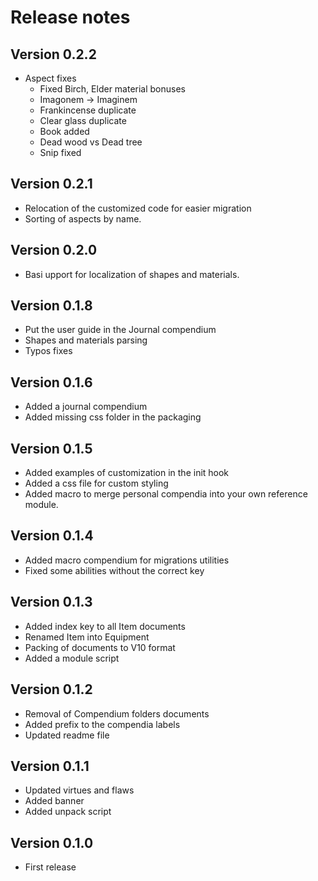 # Release notes

## Version 0.2.2

- Aspect fixes
  - Fixed Birch, Elder material bonuses
  - Imagonem -> Imaginem
  - Frankincense duplicate
  - Clear glass duplicate
  - Book added
  - Dead wood vs Dead tree
  - Snip fixed

## Version 0.2.1

- Relocation of the customized code for easier migration
- Sorting of aspects by name.

## Version 0.2.0

- Basi upport for localization of shapes and materials.

## Version 0.1.8

- Put the user guide in the Journal compendium
- Shapes and materials parsing
- Typos fixes

## Version 0.1.6

- Added a journal compendium
- Added missing css folder in the packaging

## Version 0.1.5

- Added examples of customization in the init hook
- Added a css file for custom styling
- Added macro to merge personal compendia into your own reference module.

## Version 0.1.4

- Added macro compendium for migrations utilities
- Fixed some abilities without the correct key

## Version 0.1.3

- Added index key to all Item documents
- Renamed Item into Equipment
- Packing of documents to V10 format
- Added a module script

## Version 0.1.2

- Removal of Compendium folders documents
- Added prefix to the compendia labels
- Updated readme file

## Version 0.1.1

- Updated virtues and flaws
- Added banner
- Added unpack script

## Version 0.1.0

- First release

